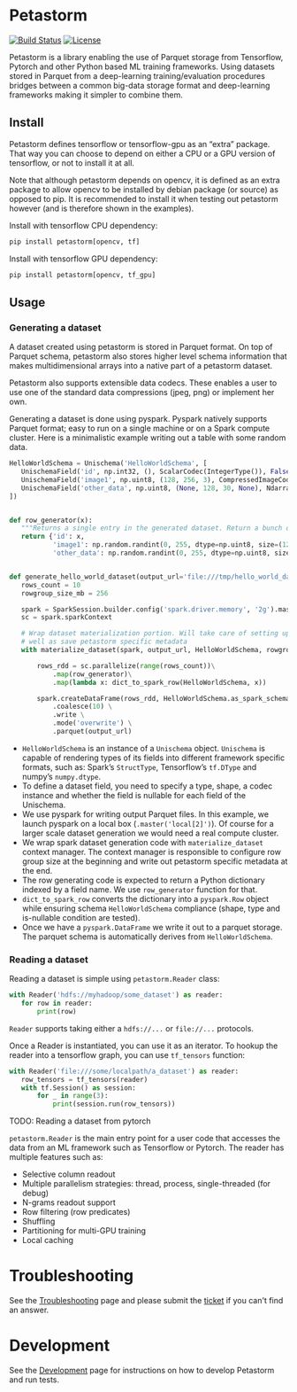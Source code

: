 # Petastorm

[![Build Status](https://travis-ci.com/uber/petastorm.svg?branch=master)](https://travis-ci.com/uber/petastorm) [![License](https://img.shields.io/badge/License-Apache%202.0-blue.svg)](LICENSE)

Petastorm is a library enabling the use of Parquet storage from Tensorflow, Pytorch and other Python based ML training frameworks. Using datasets stored in Parquet from a deep-learning training/evaluation procedures bridges between a common big-data storage format and deep-learning frameworks making it simpler to combine them.
## Install
Petastorm defines tensorflow or tensorflow-gpu as an “extra” package. That way you can choose to depend on either a CPU or a GPU version of tensorflow, or not to install it at all.

Note that although petastorm depends on opencv, it is defined as an extra package to allow opencv
to be installed by debian package (or source) as opposed to pip. It is recommended to install it when
testing out petastorm however (and is therefore shown in the examples).  

Install with tensorflow CPU dependency:
```bash
pip install petastorm[opencv, tf]
```

Install with tensorflow GPU dependency:
```bash
pip install petastorm[opencv, tf_gpu]
```
## Usage
### Generating a dataset
A dataset created using petastorm is stored in Parquet format. On top of Parquet schema, petastorm also stores higher level schema information that makes multidimensional arrays into a native part of a petastorm dataset. 

Petastorm also supports extensible data codecs. These enables a user to use one of the standard data compressions (jpeg, png) or implement her own.

Generating a dataset is done using pyspark. Pyspark natively supports Parquet format; easy to run on a single machine or on a Spark compute cluster. Here is a minimalistic example writing out a table with some random data.

```python
HelloWorldSchema = Unischema('HelloWorldSchema', [
   UnischemaField('id', np.int32, (), ScalarCodec(IntegerType()), False),
   UnischemaField('image1', np.uint8, (128, 256, 3), CompressedImageCodec('png'), False),
   UnischemaField('other_data', np.uint8, (None, 128, 30, None), NdarrayCodec(), False),
])


def row_generator(x):
   """Returns a single entry in the generated dataset. Return a bunch of random values as an example."""
   return {'id': x,
           'image1': np.random.randint(0, 255, dtype=np.uint8, size=(128, 256, 3)),
           'other_data': np.random.randint(0, 255, dtype=np.uint8, size=(4, 128, 30, 3))}


def generate_hello_world_dataset(output_url='file:///tmp/hello_world_dataset'):
   rows_count = 10
   rowgroup_size_mb = 256

   spark = SparkSession.builder.config('spark.driver.memory', '2g').master('local[2]').getOrCreate()
   sc = spark.sparkContext

   # Wrap dataset materialization portion. Will take care of setting up spark environment variables as
   # well as save petastorm specific metadata
   with materialize_dataset(spark, output_url, HelloWorldSchema, rowgroup_size_mb):

       rows_rdd = sc.parallelize(range(rows_count))\
           .map(row_generator)\
           .map(lambda x: dict_to_spark_row(HelloWorldSchema, x))

       spark.createDataFrame(rows_rdd, HelloWorldSchema.as_spark_schema()) \
           .coalesce(10) \
           .write \
           .mode('overwrite') \
           .parquet(output_url)

```

- `HelloWorldSchema` is an instance of a `Unischema` object. `Unischema` is capable of rendering types of its fields into different framework specific formats, such as: Spark’s `StructType`, Tensorflow’s `tf.DType` and numpy’s `numpy.dtype`.
- To define a dataset field, you need to specify a type, shape, a codec instance and whether the field is nullable for each field of the Unischema.
- We use pyspark for writing output Parquet files. In this example, we launch pyspark on a local box (`.master('local[2]')`). Of course for a larger scale dataset generation we would need a real compute cluster.
- We wrap spark dataset generation code with `materialize_dataset` context manager. The context manager is responsible to configure row group size at the beginning and write out petastorm specific metadata at the end.
- The row generating code is expected to return a Python dictionary indexed by a field name. We use `row_generator` function for that. 
- `dict_to_spark_row` converts the dictionary into a `pyspark.Row` object while ensuring schema `HelloWorldSchema` compliance (shape, type and is-nullable condition are tested).
- Once we have a `pyspark.DataFrame` we write it out to a parquet storage. The parquet schema is automatically derives from `HelloWorldSchema`.

### Reading a dataset
Reading a dataset is simple using `petastorm.Reader` class:

```python
with Reader('hdfs://myhadoop/some_dataset') as reader:
   for row in reader:
       print(row)
```
`Reader` supports taking either a `hdfs://...` or `file://...` protocols.

Once a Reader is instantiated, you can use it as an iterator.
To hookup the reader into a tensorflow graph, you can use `tf_tensors` function:

```python
with Reader('file:///some/localpath/a_dataset') as reader:
   row_tensors = tf_tensors(reader)
   with tf.Session() as session:
       for _ in range(3):
           print(session.run(row_tensors))
```

TODO: Reading a dataset from pytorch

`petastorm.Reader` is the main entry point for a user code that accesses the data from an ML framework such as Tensorflow or Pytorch. The reader has multiple features such as:
- Selective column readout
- Multiple parallelism strategies: thread, process, single-threaded (for debug)
- N-grams readout support
- Row filtering (row predicates)
- Shuffling
- Partitioning for multi-GPU training
- Local caching

# Troubleshooting
See the [Troubleshooting](docs/troubleshooting.md) page and please submit the [ticket](https://github.com/uber/petastorm/issues/new)
if you can't find an answer.

# Development
See the [Development](doc/development.md) page for instructions on how to develop Petastorm and run tests.
